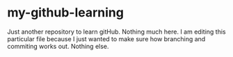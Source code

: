 # my-github-learning
Just another repository to learn gitHub. Nothing much here.
I am editing this particular file because I just wanted to make sure how branching and commiting works out. Nothing else.
